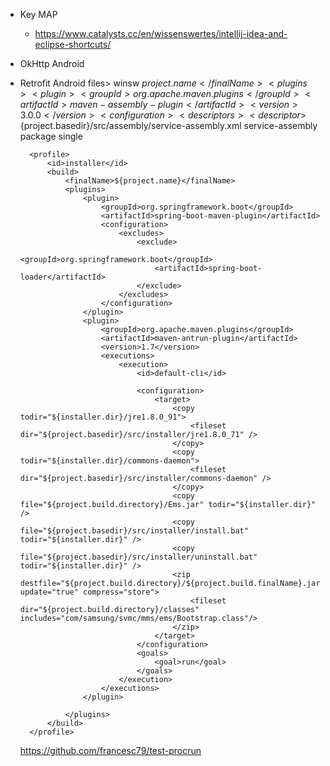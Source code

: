 - Key MAP
  + https://www.catalysts.cc/en/wissenswertes/intellij-idea-and-eclipse-shortcuts/
- OkHttp Android
- Retrofit Android
files>
		<profile>
			<id>winsw</id>
			<build>
				<finalName>${project.name}</finalName>
				<plugins>
					<plugin>
						<groupId>org.apache.maven.plugins</groupId>
						<artifactId>maven-assembly-plugin</artifactId>
						<version>3.0.0</version>
						<configuration>
							<descriptors>
								<descriptor>${project.basedir}/src/assembly/service-assembly.xml</descriptor>
							</descriptors>
						</configuration>
						<executions>
							<execution>
								<id>service-assembly</id>
								<phase>package</phase>
								<goals>
									<goal>single</goal>
								</goals>
							</execution>
						</executions>
					</plugin>
				</plugins>
			</build>
		</profile>
		
		<profile>
			<id>installer</id>
			<build>
				<finalName>${project.name}</finalName>
				<plugins>
					<plugin>
						<groupId>org.springframework.boot</groupId>
						<artifactId>spring-boot-maven-plugin</artifactId>
		                <configuration>
		                    <excludes>
		                        <exclude>
		                            <groupId>org.springframework.boot</groupId>
		                            <artifactId>spring-boot-loader</artifactId>
		                        </exclude>
		                    </excludes>
		                </configuration>
					</plugin>
					<plugin>
		                <groupId>org.apache.maven.plugins</groupId>
		                <artifactId>maven-antrun-plugin</artifactId>
		                <version>1.7</version>
		                <executions>
		                    <execution>
		                        <id>default-cli</id>
		                     
		                        <configuration>
		                            <target>
		                                <copy todir="${installer.dir}/jre1.8.0_91">
		                                    <fileset dir="${project.basedir}/src/installer/jre1.8.0_71" />
		                                </copy>
		                                <copy todir="${installer.dir}/commons-daemon">
		                                    <fileset dir="${project.basedir}/src/installer/commons-daemon" />
		                                </copy>
		                                <copy file="${project.build.directory}/Ems.jar" todir="${installer.dir}" />
		                                <copy file="${project.basedir}/src/installer/install.bat" todir="${installer.dir}" />
		                                <copy file="${project.basedir}/src/installer/uninstall.bat" todir="${installer.dir}" />
		                                <zip destfile="${project.build.directory}/${project.build.finalName}.jar" update="true" compress="store">
											<fileset dir="${project.build.directory}/classes" includes="com/samsung/svmc/mms/ems/Bootstrap.class"/>
										</zip>
		                            </target>
		                        </configuration>
		                        <goals>
									<goal>run</goal>
								</goals>
		                    </execution>
		                </executions>
		            </plugin>
		            
				</plugins>
			</build>
		</profile>
    https://github.com/francesc79/test-procrun
